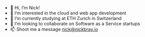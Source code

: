 - 👋 Hi, I’m Nick!
- 👀 I’m interested in the cloud and web app development
- 🌱 I’m currently studying at ETH Zurich in Switzerland
- 💞️ I’m looking to collaborate on Software as a Service startups
- 📫 Shoot me a message nick@nickbray.io
